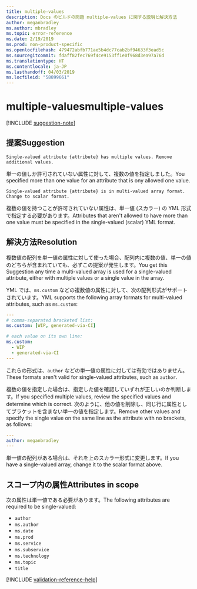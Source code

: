 ```yaml
---
title: multiple-values
description: Docs のビルドの問題 multiple-values に関する説明と解決方法
author: meganbradley
ms.author: mbradley
ms.topic: error-reference
ms.date: 2/19/2019
ms.prod: non-product-specific
ms.openlocfilehash: 479472abfb771ae5b4dc77cab2bf94633f3ead5c
ms.sourcegitcommit: fdaff82fec769f4ce9153ff1e0f968d3ea97a76d
ms.translationtype: HT
ms.contentlocale: ja-JP
ms.lasthandoff: 04/03/2019
ms.locfileid: "58899661"
---
```

# <a name="multiple-values"></a><span data-ttu-id="26471-103">multiple-values</span><span class="sxs-lookup"><span data-stu-id="26471-103">multiple-values</span></span>

[!INCLUDE [suggestion-note](includes/suggestion-note.md)]

## <a name="suggestion"></a><span data-ttu-id="26471-104">提案</span><span class="sxs-lookup"><span data-stu-id="26471-104">Suggestion</span></span>

`Single-valued attribute {attribute} has multiple values. Remove additional values.`

<span data-ttu-id="26471-105">単一の値しか許可されていない属性に対して、複数の値を指定しました。</span><span class="sxs-lookup"><span data-stu-id="26471-105">You specified more than one value for an attribute that is ony allowed one value.</span></span>

`Single-valued attribute {attribute} is in multi-valued array format. Change to scalar format.`

<span data-ttu-id="26471-106">複数の値を持つことが許可されていない属性は、単一値 (スカラー) の YML 形式で指定する必要があります。</span><span class="sxs-lookup"><span data-stu-id="26471-106">Attributes that aren't allowed to have more than one value must be specified in the single-valued (scalar) YML format.</span></span>

## <a name="resolution"></a><span data-ttu-id="26471-107">解決方法</span><span class="sxs-lookup"><span data-stu-id="26471-107">Resolution</span></span>

<span data-ttu-id="26471-108">複数値の配列を単一値の属性に対して使った場合、配列内に複数の値、単一の値のどちらが含まれていても、必ずこの提案が発生します。</span><span class="sxs-lookup"><span data-stu-id="26471-108">You get this Suggestion any time a multi-valued array is used for a single-valued attribute, either with multiple values or a single value in the array.</span></span>

<span data-ttu-id="26471-109">YML では、`ms.custom` などの複数値の属性に対して、次の配列形式がサポートされています。</span><span class="sxs-lookup"><span data-stu-id="26471-109">YML supports the following array formats for multi-valued attributes, such as `ms.custom`:</span></span>

```yml
---
# comma-separated bracketed list:
ms.custom: [WIP, generated-via-CI]

# each value on its own line:
ms.custom:
  - WIP
  - generated-via-CI
---
```

<span data-ttu-id="26471-110">これらの形式は、`author` などの単一値の属性に対しては有効ではありません。</span><span class="sxs-lookup"><span data-stu-id="26471-110">These formats aren't valid for single-valued attributes, such as `author`.</span></span>

<span data-ttu-id="26471-111">複数の値を指定した場合は、指定した値を確認していずれが正しいのか判断します。</span><span class="sxs-lookup"><span data-stu-id="26471-111">If you specified multiple values, review the specified values and determine which is correct.</span></span> <span data-ttu-id="26471-112">次のように、他の値を削除し、同じ行に属性としてブラケットを含まない単一の値を指定します。</span><span class="sxs-lookup"><span data-stu-id="26471-112">Remove other values and specify the single value on the same line as the attribute with no brackets, as follows:</span></span>

```yml
---
author: meganbradley
---
```

<span data-ttu-id="26471-113">単一値の配列がある場合は、それを上のスカラー形式に変更します。</span><span class="sxs-lookup"><span data-stu-id="26471-113">If you have a single-valued array, change it to the scalar format above.</span></span>

## <a name="attributes-in-scope"></a><span data-ttu-id="26471-114">スコープ内の属性</span><span class="sxs-lookup"><span data-stu-id="26471-114">Attributes in scope</span></span>

<span data-ttu-id="26471-115">次の属性は単一値である必要があります。</span><span class="sxs-lookup"><span data-stu-id="26471-115">The following attributes are required to be single-valued:</span></span>

- `author`
- `ms.author`
- `ms.date`
- `ms.prod`
- `ms.service`
- `ms.subservice`
- `ms.technology`
- `ms.topic`
- `title`

<!--make sure to add this file to your includes folder and verify the path-->
[!INCLUDE [validation-reference-help](includes/validation-reference-help.md)]
